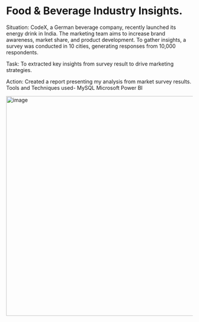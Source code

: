 # Food & Beverage Industry Insights.

Situation:
CodeX, a German beverage company, recently launched its energy drink in India. The marketing team aims to increase brand awareness, market share, and product development. To gather insights, a survey was conducted in 10 cities, generating responses from 10,000 respondents. 

Task:
To extracted key insights from survey result to drive marketing strategies.

Action:
Created a report presenting my analysis from market survey results.
Tools and Techniques used-
MySQL
Microsoft Power BI





<img width="595" alt="image" src="https://github.com/Sweta-Sah/Food-Beverage-Industry-Insights./assets/132820867/cd4ddca3-52d8-47d8-b426-af99513cb759">


